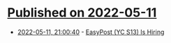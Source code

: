 # [Published on 2022-05-11](index.md)

* [2022-05-11, 21:00:40](https://news.ycombinator.com/item?id=31345703) - [EasyPost (YC S13) Is Hiring](https://www.easypost.com/careers)
